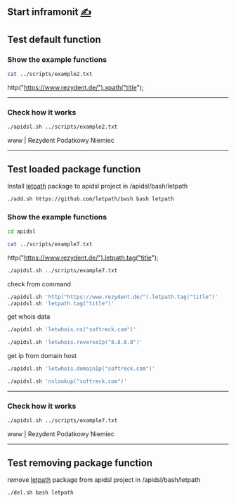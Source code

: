 
## Start inframonit [<span style='font-size:20px;'>&#x270D;</span>](https://github.com/apidsl/examples/edit/main/DOCS/START.md)


## Test default function

### Show the example functions

```bash
cat ../scripts/example2.txt
```
http("https://www.rezydent.de/").xpath("title");

---

### Check how it works

```bash
./apidsl.sh ../scripts/example2.txt
```
www | Rezydent Podatkowy Niemiec

---

## Test loaded package function

Install [letpath](https://github.com/letpath/bash) package to apidsl project in /apidsl/bash/letpath

```bash
./add.sh https://github.com/letpath/bash bash letpath
```

### Show the example functions
```bash
cd apidsl
```
```bash
cat ../scripts/example7.txt
```
http("https://www.rezydent.de/").letpath.tag("title");
```bash
./apidsl.sh ../scripts/example7.txt
```
check from command
```bash
./apidsl.sh 'http("https://www.rezydent.de/").letpath.tag("title")'
./apidsl.sh 'letpath.tag("title")'
```

get whois data

```bash
./apidsl.sh 'letwhois.ns("softreck.com")'
```


```bash
./apidsl.sh 'letwhois.reverseIp("8.8.8.8")'
```

get ip from domain host

```bash
./apidsl.sh 'letwhois.domainIp("softreck.com")'
```

```bash
./apidsl.sh 'nslookup("softreck.com")'
```

---

### Check how it works
```bash
./apidsl.sh ../scripts/example7.txt
```
www | Rezydent Podatkowy Niemiec
    
---

## Test removing package function

remove [letpath](https://github.com/letpath/bash) package from apidsl project in /apidsl/bash/letpath

```bash
./del.sh bash letpath
```


